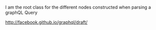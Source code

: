 I am the root class for the different nodes constructed when parsing a graphQL Query

http://facebook.github.io/graphql/draft/

